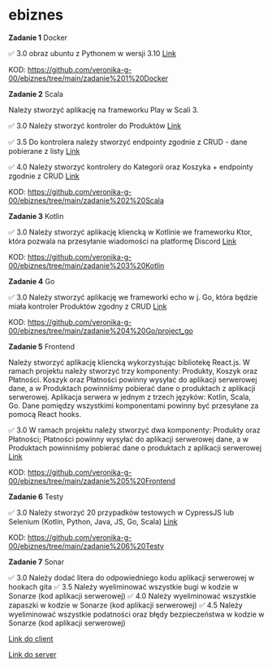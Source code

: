 # ebiznes

**Zadanie 1** Docker

:white_check_mark: 3.0 obraz ubuntu z Pythonem w wersji 3.10
[Link](https://github.com/veronika-g-00/ebiznes/blob/main/zadanie%201%20Docker/Dockerfile)

KOD: https://github.com/veronika-g-00/ebiznes/tree/main/zadanie%201%20Docker

**Zadanie 2** Scala

Należy stworzyć aplikację na frameworku Play w Scali 3. 


:white_check_mark: 3.0 Należy stworzyć kontroler do Produktów
[Link](https://github.com/veronika-g-00/ebiznes/blob/main/zadanie%202%20Scala/app/controllers/ProductController.scala)

:white_check_mark: 3.5 Do kontrolera należy stworzyć endpointy zgodnie z CRUD - dane pobierane z listy
[Link](https://github.com/veronika-g-00/ebiznes/blob/main/zadanie%202%20Scala/conf/routes)

:white_check_mark: 4.0 Należy stworzyć kontrolery do Kategorii oraz Koszyka + endpointy zgodnie z CRUD
[Link](https://github.com/veronika-g-00/ebiznes/tree/main/zadanie%202%20Scala/app/models)

KOD: https://github.com/veronika-g-00/ebiznes/tree/main/zadanie%202%20Scala


**Zadanie 3** Kotlin

:white_check_mark: 3.0 Należy stworzyć aplikację kliencką w Kotlinie we frameworku Ktor, która pozwala na przesyłanie wiadomości na platformę Discord
[Link](https://github.com/veronika-g-00/ebiznes/blob/main/zadanie%203%20Kotlin/src/main/kotlin/Application.kt)

KOD: https://github.com/veronika-g-00/ebiznes/tree/main/zadanie%203%20Kotlin


**Zadanie 4** Go

:white_check_mark: 3.0 Należy stworzyć aplikację we frameworki echo w j. Go, która będzie miała kontroler Produktów zgodny z CRUD
[Link](https://github.com/veronika-g-00/ebiznes/blob/main/zadanie%204%20Go/project_go/handlers/product_handler.go)

KOD: https://github.com/veronika-g-00/ebiznes/tree/main/zadanie%204%20Go/project_go

**Zadanie 5** Frontend

Należy stworzyć aplikację kliencką wykorzystując bibliotekę React.js.
W ramach projektu należy stworzyć trzy komponenty: Produkty, Koszyk oraz Płatności. Koszyk oraz Płatności powinny wysyłać do aplikacji serwerowej dane, a w Produktach powinniśmy pobierać dane o produktach z aplikacji serwerowej. Aplikacja serwera w jednym z trzech języków: Kotlin, Scala, Go. Dane pomiędzy wszystkimi komponentami powinny być przesyłane za pomocą React hooks.

:white_check_mark: 3.0 W ramach projektu należy stworzyć dwa komponenty: Produkty oraz Płatności; Płatności powinny wysyłać do aplikacji serwerowej dane, a w Produktach powinniśmy pobierać dane o produktach z aplikacji serwerowej
[Link](https://github.com/veronika-g-00/ebiznes/blob/main/zadanie%205%20Frontend/client/src/Platnosci.js)

KOD: https://github.com/veronika-g-00/ebiznes/tree/main/zadanie%205%20Frontend


**Zadanie 6** Testy

:white_check_mark: 3.0 Należy stworzyć 20 przypadków testowych w CypressJS lub Selenium (Kotlin, Python, Java, JS, Go, Scala)
[Link](https://github.com/veronika-g-00/ebiznes/blob/main/zadanie%206%20Testy/cypress/e2e/shop.cy.js)

KOD: https://github.com/veronika-g-00/ebiznes/tree/main/zadanie%206%20Testy


**Zadanie 7** Sonar

:white_check_mark: 3.0 Należy dodać litera do odpowiedniego kodu aplikacji serwerowej w hookach gita
:white_check_mark: 3.5 Należy wyeliminować wszystkie bugi w kodzie w Sonarze (kod aplikacji serwerowej)
:white_check_mark: 4.0 Należy wyeliminować wszystkie zapaszki w kodzie w Sonarze (kod aplikacji serwerowej)
:white_check_mark: 4.5 Należy wyeliminować wszystkie podatności oraz błędy bezpieczeństwa w kodzie w Sonarze (kod aplikacji serwerowej)

[Link do client](https://github.com/veronika-g-00/Zadanie-7-client)

[Link do server](https://github.com/veronika-g-00/Zadanie-7-server)
